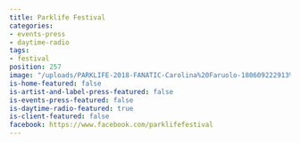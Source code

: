 ```yaml
---
title: Parklife Festival
categories:
- events-press
- daytime-radio
tags:
- festival
position: 257
image: "/uploads/PARKLIFE-2018-FANATIC-Carolina%20Faruolo-180609222913%20%5BWeb%5D.jpeg"
is-home-featured: false
is-artist-and-label-press-featured: false
is-events-press-featured: false
is-daytime-radio-featured: true
is-client-featured: false
facebook: https://www.facebook.com/parklifefestival
---
```


